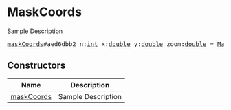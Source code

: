 # MaskCoords

Sample Description

<pre>
<a href="../constructor/maskCoords">maskCoords</a>#aed6dbb2 n:<a href="../type/int.md">int</a> x:<a href="../type/double.md">double</a> y:<a href="../type/double.md">double</a> zoom:<a href="../type/double.md">double</a> = <a href="../type/MaskCoords.md">MaskCoords</a>;
</pre>

## Constructors

| Name | Description |
|------|-------------|
| [maskCoords](../constructor/maskCoords.md) | Sample Description |


